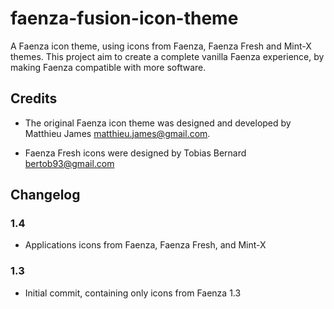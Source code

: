 # faenza-fusion-icon-theme

A Faenza icon theme, using icons from Faenza, Faenza Fresh and Mint-X themes. This project aim to create a complete vanilla Faenza experience, by making Faenza compatible with more software.

## Credits

- The original Faenza icon theme was designed and developed by Matthieu James <matthieu.james@gmail.com>.

- Faenza Fresh icons were designed by Tobias Bernard <bertob93@gmail.com>


## Changelog

### 1.4

- Applications icons from Faenza, Faenza Fresh, and Mint-X

### 1.3

- Initial commit, containing only icons from Faenza 1.3
